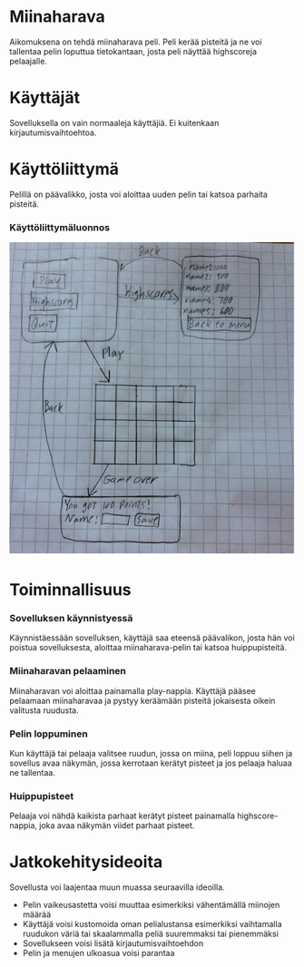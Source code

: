 # Miinaharava

Aikomuksena on tehdä miinaharava peli. Peli kerää pisteitä ja ne voi tallentaa pelin loputtua tietokantaan, josta peli näyttää
highscoreja pelaajalle.

# Käyttäjät

Sovelluksella on vain normaaleja käyttäjiä. Ei kuitenkaan kirjautumisvaihtoehtoa.

# Käyttöliittymä
Pelillä on päävalikko, josta voi aloittaa uuden pelin tai katsoa parhaita pisteitä.
### Käyttöliittymäluonnos

![Näkymärakenne](Näkymärakenne.png)

# Toiminnallisuus

### Sovelluksen käynnistyessä
Käynnistäessään sovelluksen, käyttäjä saa eteensä päävalikon, josta hän voi poistua sovelluksesta, aloittaa miinaharava-pelin
tai katsoa huippupisteitä.
### Miinaharavan pelaaminen
Miinaharavan voi aloittaa painamalla play-nappia. Käyttäjä pääsee pelaamaan miinaharavaa ja pystyy keräämään pisteitä jokaisesta
oikein valitusta ruudusta.
### Pelin loppuminen
Kun käyttäjä tai pelaaja valitsee ruudun, jossa on miina, peli loppuu siihen ja sovellus avaa näkymän, jossa kerrotaan kerätyt pisteet
ja jos pelaaja haluaa ne tallentaa.
### Huippupisteet
Pelaaja voi nähdä kaikista parhaat kerätyt pisteet painamalla highscore-nappia, joka avaa näkymän viidet parhaat pisteet.


# Jatkokehitysideoita
Sovellusta voi laajentaa muun muassa seuraavilla ideoilla.
- Pelin vaikeusastetta voisi muuttaa esimerkiksi vähentämällä miinojen määrää
- Käyttäjä voisi kustomoida oman pelialustansa esimerkiksi vaihtamalla ruudukon väriä tai
skaalammalla peliä suuremmaksi tai pienemmäksi
- Sovellukseen voisi lisätä kirjautumisvaihtoehdon
- Pelin ja menujen ulkoasua voisi parantaa
